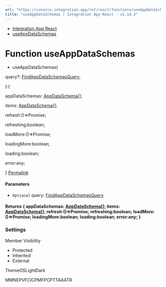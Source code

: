 ```yaml
---
url: "https://console.integration.app/ref/react/functions/useAppDataSchemas.html"
title: "useAppDataSchemas | Integration App React - v2.14.3"
---
```


- [Integration App React](https://console.integration.app/ref/react/index.html)
- [useAppDataSchemas](https://console.integration.app/ref/react/functions/useAppDataSchemas.html)

# Function useAppDataSchemas

- useAppDataSchemas(

query?: [FindAppDataSchemasQuery](https://console.integration.app/ref/react/interfaces/FindAppDataSchemasQuery.html),

):{

appDataSchemas: [AppDataSchema](https://console.integration.app/ref/react/interfaces/AppDataSchema.html)\[\];

items: [AppDataSchema](https://console.integration.app/ref/react/interfaces/AppDataSchema.html)\[\];

refresh:()=>Promise<void>;

refreshing:boolean;

loadMore:()=>Promise<void>;

loadingMore:boolean;

loading:boolean;

error:any;

} [Permalink](https://console.integration.app/ref/react/functions/useAppDataSchemas.html#useappdataschemas)





#### Parameters



- `Optional` query: [FindAppDataSchemasQuery](https://console.integration.app/ref/react/interfaces/FindAppDataSchemasQuery.html)

#### Returns {  appDataSchemas: [AppDataSchema](https://console.integration.app/ref/react/interfaces/AppDataSchema.html)\[\];  items: [AppDataSchema](https://console.integration.app/ref/react/interfaces/AppDataSchema.html)\[\];  refresh:()=>Promise<void>;  refreshing:boolean;  loadMore:()=>Promise<void>;  loadingMore:boolean;  loading:boolean;  error:any;  }

### Settings

Member Visibility

- Protected
- Inherited
- External

ThemeOSLightDark

MMNEPVFCICPMFPCPTTAAATR